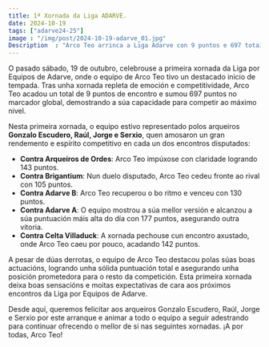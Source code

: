 ```yaml
---
title: 1ª Xornada da Liga ADARVE.
date: 2024-10-19
tags: ["adarve24-25"]
image : "/img/post/2024-10-19-adarve_01.jpg"
Description  : "Arco Teo arrinca a Liga Adarve con 9 puntos e 697 totais. Gañou 3 dos 5 encontros con Gonzalo, Raúl, Jorge e Serxio no equipo. "
---
```

O pasado sábado, 19 de outubro, celebrouse a primeira xornada da Liga por Equipos de Adarve, onde o equipo de Arco Teo tivo un destacado inicio de tempada. Tras unha xornada repleta de emoción e competitividade, Arco Teo acadou un total de 9 puntos de encontro e sumou 697 puntos no marcador global, demostrando a súa capacidade para competir ao máximo nivel.

Nesta primeira xornada, o equipo estivo representado polos arqueiros **Gonzalo Escudero, Raúl, Jorge e Serxio**, quen amosaron un gran rendemento e espírito competitivo en cada un dos encontros disputados:

- **Contra Arqueiros de Ordes**: Arco Teo impúxose con claridade logrando 143 puntos.
- **Contra Brigantium**: Nun duelo disputado, Arco Teo cedeu fronte ao rival con 105 puntos.
- **Contra Adarve B**: Arco Teo recuperou o bo ritmo e venceu con 130 puntos.
- **Contra Adarve A**: O equipo mostrou a súa mellor versión e alcanzou a súa puntuación máis alta do día con 177 puntos, asegurando outra vitoria.
- **Contra Celta Villaduck**: A xornada pechouse cun encontro axustado, onde Arco Teo caeu por pouco, acadando 142 puntos.

A pesar de dúas derrotas, o equipo de Arco Teo destacou polas súas boas actuacións, logrando unha sólida puntuación total e asegurando unha posición prometedora para o resto da competición. Esta primeira xornada deixa boas sensacións e moitas expectativas de cara aos próximos encontros da Liga por Equipos de Adarve.

Desde aquí, queremos felicitar aos arqueiros Gonzalo Escudero, Raúl, Jorge e Serxio por este arranque e animar a todo o equipo a seguir adestrando para continuar ofrecendo o mellor de si nas seguintes xornadas. ¡A por todas, Arco Teo!